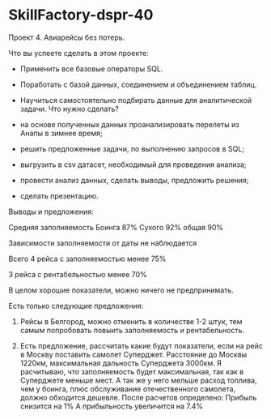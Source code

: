 # SkillFactory-dspr-40
Проект 4. Авиарейсы без потерь.


Что вы успеете сделать в этом проекте:

 - Применить все базовые операторы SQL.
 - Поработать с базой данных, соединением и объединением таблиц.
 - Научиться самостоятельно подбирать данные для аналитической задачи.
Что нужно сделать?
 - на основе полученных данных проанализировать перелеты из Анапы в зимнее время;

 - решить предложенные задачи, по выполнению запросов в SQL;

 - выгрузить в csv датасет, необходимый для проведения анализа;

 - провести анализ данных, сделать выводы, предложить решения;

 - сделать презентацию.


Выводы и предложения:

Средняя заполняемость Боинга 87%
                      Сухого 92%
                      общая  90%

Зависимости заполняемости от даты не наблюдается

Всего 4 рейса с заполняемостью менее 75%

3 рейса с рентабельностью менее 70%

В целом хорошие показатели, можно ничего не предпринимать.

Есть только следующие предложения:

1. Рейсы в Белгород, можно отменить в количестве 1-2 штук, тем самым попробовать повыить заполняемость и    рентабельность.

2. Есть предложение, рассчитать какие будут показатели, если на рейс в Москву поставить самолет Суперджет.    Расстояние до Москвы 1220км, максимальная дальность Суперджета 3000км. Я расчитываю, что заполняемость будет    максимальная, так как в Суперджете меньше мест. А так же у него мельше расход топлива, чем у боинга, плюс       обслуживание отечественного самолета, должно обходится дешевле.
   После расчетов определено:
   Прибыль снизится на 1%
   А прибыльность увеличится на 7.4%